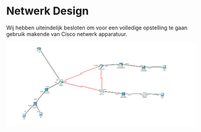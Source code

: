 # Netwerk Design

Wij hebben uiteindelijk besloten om voor een volledige opstelling te gaan gebruik makende van Cisco netwerk apparatuur.

![Network Diagram](diagram.png)
